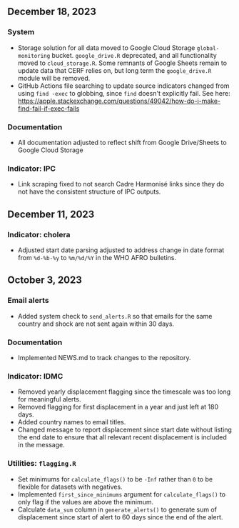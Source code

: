 ## December 18, 2023

### System

- Storage solution for all data moved to Google Cloud Storage `global-monitoring`
bucket. `google_drive.R` deprecated, and all functionality moved to `cloud_storage.R`.
Some remnants of Google Sheets remain to update data that
CERF relies on, but long term the `google_drive.R` module will be removed.
- GitHub Actions file searching to update source indicators changed from using
`find -exec` to globbing, since `find` doesn't explicitly fail. See here:
https://apple.stackexchange.com/questions/49042/how-do-i-make-find-fail-if-exec-fails

### Documentation

- All documentation adjusted to reflect shift from Google Drive/Sheets to 
Google Cloud Storage 

### Indicator: IPC

- Link scraping fixed to not search Cadre Harmonisé links since they do not have
the consistent structure of IPC outputs.

## December 11, 2023

### Indicator: cholera

- Adjusted start date parsing adjusted to address change in date format from
`%d-%b-%y` to `%m/%d/%Y` in the WHO AFRO bulletins.

## October 3, 2023

### Email alerts

- Added system check to `send_alerts.R` so that emails for the same country and
shock are not sent again within 30 days.

### Documentation

- Implemented NEWS.md to track changes to the repository.

### Indicator: IDMC

- Removed yearly displacement flagging since the timescale was too long for
meaningful alerts.
- Removed flagging for first displacement in a year and just left at 180 days.
- Added country names to email titles.
- Changed message to report displacement since start date without listing the end
date to ensure that all relevant recent displacement is included in the message.

### Utilities: `flagging.R`

- Set minimums for `calculate_flags()` to be `-Inf` rather than `0` to be flexible for
datasets with negatives.
- Implemented `first_since_minimums` argument for `calculate_flags()` to only flag
if the values are above the minimum.
- Calculate `data_sum` column in `generate_alerts()` to generate sum of displacement
since start of alert to 60 days since the end of the alert.
